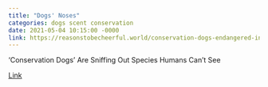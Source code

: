 ```yaml
---
title: "Dogs' Noses"
categories: dogs scent conservation
date: 2021-05-04 10:15:00 -0000
link: https://reasonstobecheerful.world/conservation-dogs-endangered-invasive-species/
---
```


‘Conservation Dogs’ Are Sniffing Out Species Humans Can’t See

[Link](https://reasonstobecheerful.world/conservation-dogs-endangered-invasive-species/)